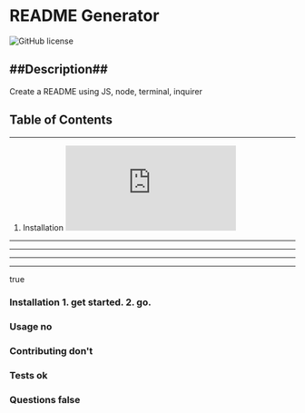 # README Generator
  ![GitHub license](https://img.shields.io/badge/license-no-blue)
  ## ##Description##  
  Create a README using JS, node, terminal, inquirer

  ## Table of Contents  
  ---
  1. Installation ![installation](https://github.com/sarahgambles/readme-generator/blob/master/README.md#1-httpsgithubcomsarahgamblesreadme-generatorblobmasterreadmemdinstallation-installation)     
  ---
  [2 Usage]: (https://github.com/sarahgambles/readme-generator/blob/master/README.md#usage)   
  ---
  [3 Contributing]: (https://github.com/sarahgambles/readme-generator/blob/master/README.md#contributing)   
  ---
  [4 Tests]: (https://github.com/sarahgambles/readme-generator/blob/master/README.md#tests)  
  ---
  [5 Questions]: (https://github.com/sarahgambles/readme-generator/blob/master/README.md#questions)  
  true  
  ### Installation 1. get started. 2. go.  
  ### Usage no  
  ### Contributing don't  
  ### Tests ok  
  ### Questions false  
